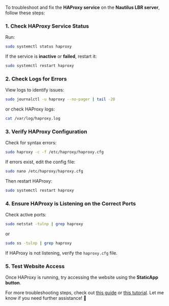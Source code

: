 To troubleshoot and fix the **HAProxy service** on the **Nautilus LBR server**, follow these steps:

### **1. Check HAProxy Service Status**
Run:
```bash
sudo systemctl status haproxy
```
If the service is **inactive** or **failed**, restart it:
```bash
sudo systemctl restart haproxy
```

### **2. Check Logs for Errors**
View logs to identify issues:
```bash
sudo journalctl -u haproxy --no-pager | tail -20
```
or check HAProxy logs:
```bash
cat /var/log/haproxy.log
```

### **3. Verify HAProxy Configuration**
Check for syntax errors:
```bash
sudo haproxy -c -f /etc/haproxy/haproxy.cfg
```
If errors exist, edit the config file:
```bash
sudo nano /etc/haproxy/haproxy.cfg
```
Then restart HAProxy:
```bash
sudo systemctl restart haproxy
```

### **4. Ensure HAProxy is Listening on the Correct Ports**
Check active ports:
```bash
sudo netstat -tulnp | grep haproxy
```
or
```bash
sudo ss -tulnp | grep haproxy
```
If HAProxy is not listening, verify the `haproxy.cfg` file.

### **5. Test Website Access**
Once HAProxy is running, try accessing the website using the **StaticApp button**.

For more troubleshooting steps, check out [this guide](https://www.digitalocean.com/community/tutorials/how-to-troubleshoot-common-haproxy-errors) or [this tutorial](https://bobcares.com/blog/troubleshooting-common-haproxy-errors/). Let me know if you need further assistance! 🚀
